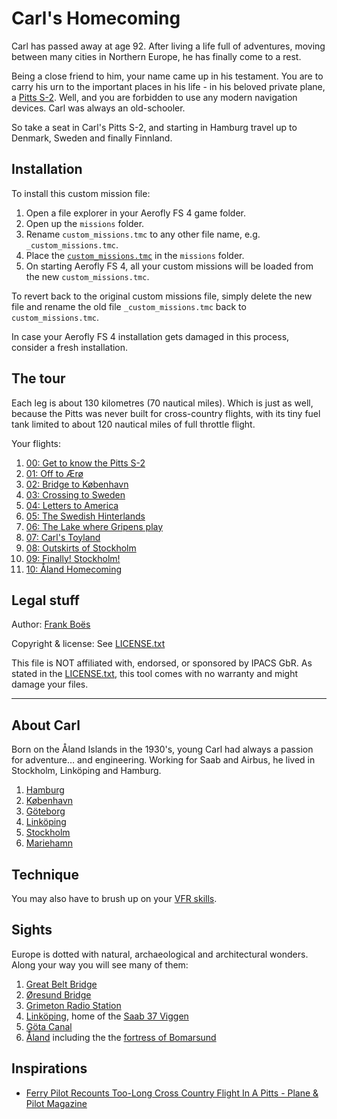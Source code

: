 Carl's Homecoming
=================

Carl has passed away at age 92. After living a life full of adventures, moving between many cities in Northern Europe, he has finally come to a rest.

Being a close friend to him, your name came up in his testament. You are to carry his urn to the important places in his life - in his beloved private plane, a [Pitts S-2](https://en.wikipedia.org/wiki/Pitts_Special). Well, and you are forbidden to use any modern navigation devices. Carl was always an old-schooler.

So take a seat in Carl's Pitts S-2, and starting in Hamburg travel up to Denmark, Sweden and finally Finnland.

Installation
------------

To install this custom mission file:

1. Open a file explorer in your Aerofly FS 4 game folder.
2. Open up the `missions` folder.
3. Rename `custom_missions.tmc` to any other file name,
   e.g. `_custom_missions.tmc`.
4. Place the [`custom_missions.tmc`](./custom_missions.tmc) in the `missions` folder.
5. On starting Aerofly FS 4, all your custom missions will be loaded from the 
   new `custom_missions.tmc`.

To revert back to the original custom missions file, simply delete the new file 
and rename the old file `_custom_missions.tmc` back to `custom_missions.tmc`.

In case your Aerofly FS 4 installation gets damaged in this process, consider
a fresh installation.

The tour
--------

Each leg is about 130 kilometres (70 nautical miles). Which is just as well, because the Pitts was never built for cross-country flights, with its tiny fuel tank limited to about 120 nautical miles of full throttle flight.

Your flights:

1. [00: Get to know the Pitts S-2](./00_get_to_know_the_pitts_s-2.md)
1. [01: Off to Ærø](./01_off_to_aeroe.md)
1. [02: Bridge to København](./02_bridge_to_koebenhavn.md)
1. [03: Crossing to Sweden](./03_crossing_to_sweden.md)
1. [04: Letters to America](./04_letters_to_america.md)
1. [05: The Swedish Hinterlands](./05_the_swedish_hinterlands.md)
1. [06: The Lake where Gripens play](./05_the_swedish_hinterlands.md)
1. [07: Carl's Toyland](#)
1. [08: Outskirts of Stockholm](#)
1. [09: Finally! Stockholm!](#)
1. [10: Åland Homecoming](#)

Legal stuff
-----------

Author: [Frank Boës](https://3960.org)

Copyright & license: See [LICENSE.txt](../../LICENSE.txt)

This file is NOT affiliated with, endorsed, or sponsored by IPACS GbR. As stated in the [LICENSE.txt](../../LICENSE.txt), this tool comes with no warranty and might damage your files.

----

About Carl
----------

Born on the Åland Islands in the 1930's, young Carl had always a passion for adventure… and engineering. Working for Saab and Airbus, he lived in Stockholm, Linköping and Hamburg.

1. [Hamburg](https://en.wikipedia.org/wiki/Hamburg)
1. [København](https://en.wikipedia.org/wiki/Copenhagen)
1. [Göteborg](https://en.wikipedia.org/wiki/Gothenburg)
1. [Linköping](https://en.wikipedia.org/wiki/Link%C3%B6ping)
1. [Stockholm](https://en.wikipedia.org/wiki/Stockholm)
1. [Mariehamn](https://en.wikipedia.org/wiki/Mariehamn)

Technique
---------

You may also have to brush up on your [VFR skills](https://journal.3960.org/posts/2019-09-22-vfr-ohne-technischen-schnickschnack/).

Sights
------

Europe is dotted with natural, archaeological and architectural wonders. Along your way you will see many of them:

1. [Great Belt Bridge](https://en.wikipedia.org/wiki/Great_Belt_Bridge)
1. [Øresund Bridge](https://en.wikipedia.org/wiki/%C3%98resund_Bridge)
1. [Grimeton Radio Station](https://en.wikipedia.org/wiki/Grimeton_Radio_Station)
1. [Linköping](https://en.wikipedia.org/wiki/Link%C3%B6ping), home of the [Saab 37 Viggen](https://en.wikipedia.org/wiki/Saab_37_Viggen)
1. [Göta Canal](https://en.wikipedia.org/wiki/G%C3%B6ta_Canal)
1. [Åland](https://en.wikipedia.org/wiki/%C3%85land) including the the [fortress of Bomarsund](https://en.wikipedia.org/wiki/Battle_of_Bomarsund)

Inspirations
------------

* [Ferry Pilot Recounts Too-Long Cross Country Flight In A Pitts - Plane & Pilot Magazine](https://www.planeandpilotmag.com/article/pilot-recounts-too-long-cross-country-flight-in-a-pitts/)

